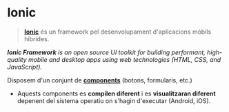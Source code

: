 # Ionic

> [**Ionic**](https://ionicframework.com/) és un framework pel desenvolupament d'aplicacions mòbils híbrides.

_**Ionic Framework** is an open source UI toolkit for building performant, high-quality mobile and desktop apps using web technologies \(HTML, CSS, and JavaScript\)._

Disposem d'un conjunt de [**components**](https://ionicframework.com/docs/components) \(botons, formularis, etc.\)

* Aquests components es **compilen diferent** i es **visualitzaran diferent** depenent del sistema operatiu on s'hagin d'executar \(Android, iOS\).

